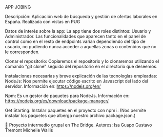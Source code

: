 APP JOBING

Descripción:
  Aplicación  web de búsqueda y gestión de ofertas laborales en España. 
  Realizada con vistas en PUG

Datos de interés sobre la app:
  La app tiene dos roles distintos: Usuario y Administrador. Las funcionalidades que aparecen tanto en el panel de control como en el resto de endpoints varían dependiendo del   tipo de usuario, no pudiendo nunca acceder a aquellas zonas o contenidos que no le corresponden.

Clonar el repositorio:
  Copiaremos el repositorio y lo clonaremos utilizando el comando "git clone" seguido del repositorio en el directorio que deseemos.

Instalaciones necesarias y breve explicación de las tecnologías empleadas:
  NodeJs:
    Nos permite ejecutar código escrito en Javascript del lado del servidor.
    Información en: https://nodejs.org/en/

Npm:
  Es un gestor de paquetes para NodeJs.
  Información en: https://nodejs.org/es/download/package-manager/

Get Starting:
  Instalar paquetes en el proyecto con npm i:
  (Nos permite instalar los paquetes que alberga nuestro archivo package.json.)


👯 Proyecto intermedio grupal en The Bridge.
Autores:
Isa Guapo
Gustavo Tremont
Michelle Wallis
